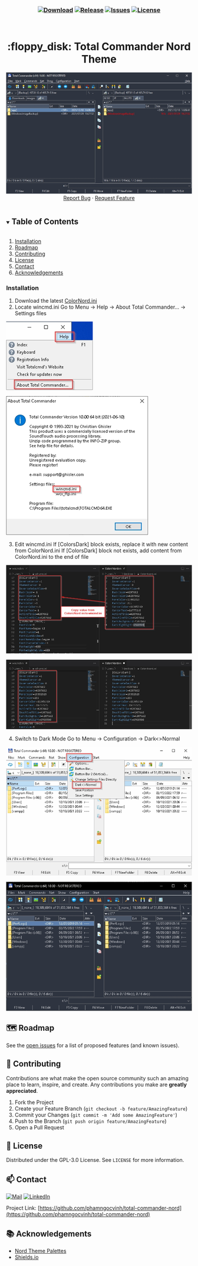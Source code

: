 <h3 align="center">

[![Download][download-shield]][download-url]
[![Release][release-shield]][release-url]
[![Issues][issues-shield]][issues-url]
[![License][license-shield]][license-url]
</h3>

<!-- PROJECT LOGO -->
<br />
<p align="center">
  <h1 align="center">:floppy_disk: Total Commander Nord Theme</h1>

  <p align="center">
    <img src="images/front.jpg" alt="Logo">
    <br />
    <a href="https://github.com/phamngocvinh/total-commander-nord/issues">Report Bug</a>
    ·
    <a href="https://github.com/phamngocvinh/total-commander-nord/issues">Request Feature</a>
  </p>
</p>

<!-- TABLE OF CONTENTS -->
<details open="open">
  <summary><h2 style="display: inline-block">Table of Contents</h2></summary>
  <ol>
    <li><a href="#installation">Installation</a></li>
    <li><a href="#world_map-roadmap">Roadmap</a></li>
    <li><a href="#rocket-contributing">Contributing</a></li>
    <li><a href="#closed_book-license">License</a></li>
    <li><a href="#mailbox-contact">Contact</a></li>
    <li><a href="#books-acknowledgements">Acknowledgements</a></li>
  </ol>
</details>

<!-- Installation -->
### Installation

1. Download the latest [ColorNord.ini](https://github.com/phamngocvinh/total-commander-nord/releases/latest)
2. Locate wincmd.ini
Go to Menu -> Help -> About Total Commander... -> Settings files

![Locate wincmd.ini](images/install_1.jpg "Locate wincmd.ini")

![Locate wincmd.ini](images/install_2.jpg "Locate wincmd.ini")


3. Edit wincmd.ini
If [ColorsDark] block exists, replace it with new content from ColorNord.ini
If [ColorsDark] block not exists, add content from ColorNord.ini to the end of file

![Edit wincmd.ini](images/install_3.jpg "Edit wincmd.ini")

![Edit wincmd.ini](images/install_4.jpg "Edit wincmd.ini")


4. Switch to Dark Mode
Go to Menu -> Configuration -> Dark<>Normal

![Switch to Dark Mode](images/install_5.jpg "Switch to Dark Mode")

![Switch to Dark Mode](images/install_6.jpg "Switch to Dark Mode")


<!-- ROADMAP -->
## :world_map: Roadmap

See the [open issues](https://github.com/phamngocvinh/total-commander-nord/issues) for a list of proposed features (and known issues).

<!-- CONTRIBUTING -->
## :rocket: Contributing

Contributions are what make the open source community such an amazing place to learn, inspire, and create. Any contributions you make are **greatly appreciated**.

1. Fork the Project
2. Create your Feature Branch (`git checkout -b feature/AmazingFeature`)
3. Commit your Changes (`git commit -m 'Add some AmazingFeature'`)
4. Push to the Branch (`git push origin feature/AmazingFeature`)
5. Open a Pull Request

<!-- LICENSE -->
## :closed_book: License

Distributed under the GPL-3.0 License. See `LICENSE` for more information.

<!-- CONTACT -->
## :mailbox: Contact

[![Mail][mail-shield]][mail-url]
[![LinkedIn][linkedin-shield]][linkedin-url]

Project Link: [https://github.com/phamngocvinh/total-commander-nord](https://github.com/phamngocvinh/total-commander-nord)

<!-- ACKNOWLEDGEMENTS -->
## :books: Acknowledgements

* [Nord Theme Palettes](https://www.nordtheme.com)
* [Shields.io](https://shields.io)

<!-- MARKDOWN LINKS & IMAGES -->
<!-- https://www.markdownguide.org/basic-syntax/#reference-style-links -->
[download-shield]: https://img.shields.io/github/downloads/phamngocvinh/total-commander-nord/total?color=green&style=for-the-badge
[download-url]: https://github.com/phamngocvinh/total-commander-nord/releases/latest
[release-shield]: https://img.shields.io/github/v/release/phamngocvinh/total-commander-nord?style=for-the-badge
[release-url]: https://github.com/phamngocvinh/total-commander-nord/releases/latest
[issues-shield]: https://img.shields.io/github/issues/phamngocvinh/total-commander-nord?style=for-the-badge
[issues-url]: https://github.com/phamngocvinh/total-commander-nord/issues
[license-shield]: https://img.shields.io/github/license/phamngocvinh/total-commander-nord?style=for-the-badge
[license-url]: https://github.com/phamngocvinh/total-commander-nord/blob/master/LICENSE
[linkedin-shield]: https://img.shields.io/badge/linkedin-blue?style=for-the-badge&logo=linkedin
[linkedin-url]: https://www.linkedin.com/in/phamngocvinh932
[mail-shield]: https://img.shields.io/badge/Gmail-white?style=for-the-badge&logo=gmail
[mail-url]: mailto:phamngocvinh@live.com
